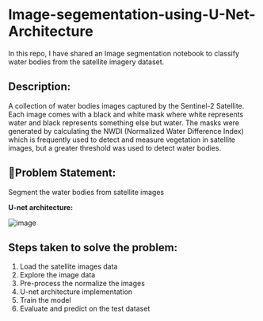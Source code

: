 # Image-segementation-using-U-Net-Architecture
In this repo, I have shared an Image segmentation notebook to classify water bodies from the satellite imagery dataset.

## **Description:**
A collection of water bodies images captured by the Sentinel-2 Satellite. Each image comes with a black and white mask where white represents water and black represents something else but water. The masks were generated by calculating the NWDI (Normalized Water Difference Index) which is frequently used to detect and measure vegetation in satellite images, but a greater threshold was used to detect water bodies.


## **🧭Problem Statement:** 
Segment the water bodies from satellite images

**U-net architecture:**

![image](https://user-images.githubusercontent.com/88608935/230837760-fccbc449-ed8e-4300-9016-1208ae85dcc1.png)


## **Steps taken to solve the problem:**

1. Load the satellite images data
2. Explore the image data
3. Pre-process the normalize the images
4. U-net architecture implementation
5. Train the model 
6. Evaluate and predict on the test dataset

